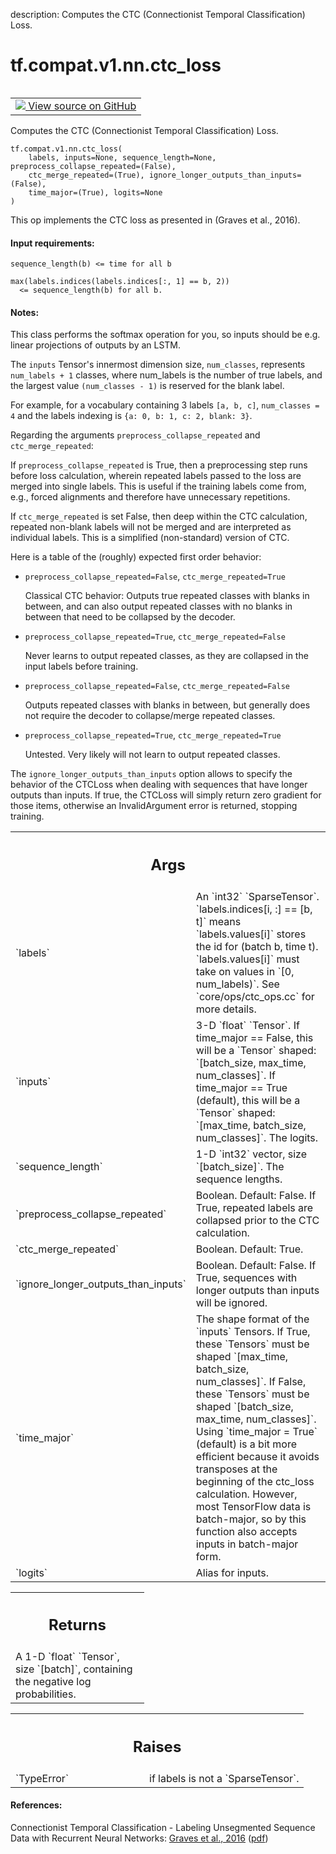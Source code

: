 description: Computes the CTC (Connectionist Temporal Classification) Loss.

<div itemscope itemtype="http://developers.google.com/ReferenceObject">
<meta itemprop="name" content="tf.compat.v1.nn.ctc_loss" />
<meta itemprop="path" content="Stable" />
</div>

# tf.compat.v1.nn.ctc_loss

<!-- Insert buttons and diff -->

<table class="tfo-notebook-buttons tfo-api nocontent" align="left">
<td>
  <a target="_blank" href="https://github.com/tensorflow/tensorflow/blob/r2.2/tensorflow/python/ops/ctc_ops.py#L72-L193">
    <img src="https://www.tensorflow.org/images/GitHub-Mark-32px.png" />
    View source on GitHub
  </a>
</td>
</table>



Computes the CTC (Connectionist Temporal Classification) Loss.

<pre class="devsite-click-to-copy prettyprint lang-py tfo-signature-link">
<code>tf.compat.v1.nn.ctc_loss(
    labels, inputs=None, sequence_length=None, preprocess_collapse_repeated=(False),
    ctc_merge_repeated=(True), ignore_longer_outputs_than_inputs=(False),
    time_major=(True), logits=None
)
</code></pre>



<!-- Placeholder for "Used in" -->

This op implements the CTC loss as presented in (Graves et al., 2016).

#### Input requirements:



```
sequence_length(b) <= time for all b

max(labels.indices(labels.indices[:, 1] == b, 2))
  <= sequence_length(b) for all b.
```

#### Notes:



This class performs the softmax operation for you, so inputs should
be e.g. linear projections of outputs by an LSTM.

The `inputs` Tensor's innermost dimension size, `num_classes`, represents
`num_labels + 1` classes, where num_labels is the number of true labels, and
the largest value `(num_classes - 1)` is reserved for the blank label.

For example, for a vocabulary containing 3 labels `[a, b, c]`,
`num_classes = 4` and the labels indexing is `{a: 0, b: 1, c: 2, blank: 3}`.

Regarding the arguments `preprocess_collapse_repeated` and
`ctc_merge_repeated`:

If `preprocess_collapse_repeated` is True, then a preprocessing step runs
before loss calculation, wherein repeated labels passed to the loss
are merged into single labels.  This is useful if the training labels come
from, e.g., forced alignments and therefore have unnecessary repetitions.

If `ctc_merge_repeated` is set False, then deep within the CTC calculation,
repeated non-blank labels will not be merged and are interpreted
as individual labels.  This is a simplified (non-standard) version of CTC.

Here is a table of the (roughly) expected first order behavior:

* `preprocess_collapse_repeated=False`, `ctc_merge_repeated=True`

  Classical CTC behavior: Outputs true repeated classes with blanks in
  between, and can also output repeated classes with no blanks in
  between that need to be collapsed by the decoder.

* `preprocess_collapse_repeated=True`, `ctc_merge_repeated=False`

  Never learns to output repeated classes, as they are collapsed
  in the input labels before training.

* `preprocess_collapse_repeated=False`, `ctc_merge_repeated=False`

  Outputs repeated classes with blanks in between, but generally does not
  require the decoder to collapse/merge repeated classes.

* `preprocess_collapse_repeated=True`, `ctc_merge_repeated=True`

  Untested.  Very likely will not learn to output repeated classes.

The `ignore_longer_outputs_than_inputs` option allows to specify the behavior
of the CTCLoss when dealing with sequences that have longer outputs than
inputs. If true, the CTCLoss will simply return zero gradient for those
items, otherwise an InvalidArgument error is returned, stopping training.

<!-- Tabular view -->
 <table class="responsive fixed orange">
<colgroup><col width="214px"><col></colgroup>
<tr><th colspan="2"><h2 class="add-link">Args</h2></th></tr>

<tr>
<td>
`labels`
</td>
<td>
An `int32` `SparseTensor`.
`labels.indices[i, :] == [b, t]` means `labels.values[i]` stores the id
for (batch b, time t). `labels.values[i]` must take on values in `[0,
num_labels)`. See `core/ops/ctc_ops.cc` for more details.
</td>
</tr><tr>
<td>
`inputs`
</td>
<td>
3-D `float` `Tensor`.
If time_major == False, this will be a `Tensor` shaped: `[batch_size,
max_time, num_classes]`.
If time_major == True (default), this will be a `Tensor` shaped:
`[max_time, batch_size, num_classes]`. The logits.
</td>
</tr><tr>
<td>
`sequence_length`
</td>
<td>
1-D `int32` vector, size `[batch_size]`. The sequence
lengths.
</td>
</tr><tr>
<td>
`preprocess_collapse_repeated`
</td>
<td>
Boolean.  Default: False. If True, repeated
labels are collapsed prior to the CTC calculation.
</td>
</tr><tr>
<td>
`ctc_merge_repeated`
</td>
<td>
Boolean.  Default: True.
</td>
</tr><tr>
<td>
`ignore_longer_outputs_than_inputs`
</td>
<td>
Boolean. Default: False. If True,
sequences with longer outputs than inputs will be ignored.
</td>
</tr><tr>
<td>
`time_major`
</td>
<td>
The shape format of the `inputs` Tensors. If True, these
`Tensors` must be shaped `[max_time, batch_size, num_classes]`. If False,
these `Tensors` must be shaped `[batch_size, max_time, num_classes]`.
Using `time_major = True` (default) is a bit more efficient because it
avoids transposes at the beginning of the ctc_loss calculation.  However,
most TensorFlow data is batch-major, so by this function also accepts
inputs in batch-major form.
</td>
</tr><tr>
<td>
`logits`
</td>
<td>
Alias for inputs.
</td>
</tr>
</table>



<!-- Tabular view -->
 <table class="responsive fixed orange">
<colgroup><col width="214px"><col></colgroup>
<tr><th colspan="2"><h2 class="add-link">Returns</h2></th></tr>
<tr class="alt">
<td colspan="2">
A 1-D `float` `Tensor`, size `[batch]`, containing the negative log
probabilities.
</td>
</tr>

</table>



<!-- Tabular view -->
 <table class="responsive fixed orange">
<colgroup><col width="214px"><col></colgroup>
<tr><th colspan="2"><h2 class="add-link">Raises</h2></th></tr>

<tr>
<td>
`TypeError`
</td>
<td>
if labels is not a `SparseTensor`.
</td>
</tr>
</table>



#### References:

Connectionist Temporal Classification - Labeling Unsegmented Sequence Data
with Recurrent Neural Networks:
  [Graves et al., 2016](https://dl.acm.org/citation.cfm?id=1143891)
  ([pdf](http://www.cs.toronto.edu/~graves/icml_2006.pdf))
